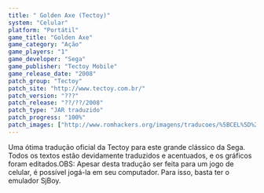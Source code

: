 ```yaml
---
title: " Golden Axe (Tectoy)"
system: "Celular"
platform: "Portátil"
game_title: "Golden Axe"
game_category: "Ação"
game_players: "1"
game_developer: "Sega"
game_publisher: "Tectoy Mobile"
game_release_date: "2008"
patch_group: "Tectoy"
patch_site: "http://www.tectoy.com.br/"
patch_version: "???"
patch_release: "??/??/2008"
patch_type: "JAR traduzido"
patch_progress: "100%"
patch_images: ["http://www.romhackers.org/imagens/traducoes/%5BCEL%5D%20Golden%20Axe%20-%20Tectoy%20-%201.png","http://www.romhackers.org/imagens/traducoes/%5BCEL%5D%20Golden%20Axe%20-%20Tectoy%20-%202.png","http://www.romhackers.org/imagens/traducoes/%5BCEL%5D%20Golden%20Axe%20-%20Tectoy%20-%203.png"]
---
```

Uma ótima tradução oficial da Tectoy para este grande clássico da Sega. Todos os textos estão devidamente traduzidos e acentuados, e os gráficos foram editados.OBS: Apesar desta tradução ser feita para um jogo de celular, é possível jogá-la em seu computador. Para isso, basta ter o emulador SjBoy.